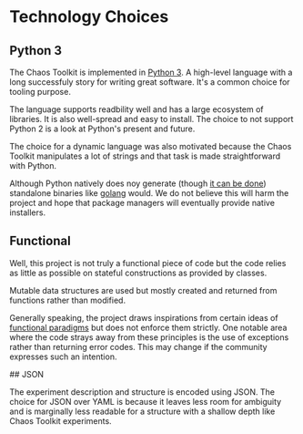 # Technology Choices

## Python 3

The Chaos Toolkit is implemented in [Python 3][py3k]. A high-level language with
a long successfuly story for writing great software. It's a common choice for
tooling purpose.

The language supports readbility well and has a large ecosystem of libraries. It
is also well-spread and easy to install. The choice to not support Python 2 is
a look at Python's present and future.

The choice for a dynamic language was also motivated because the Chaos Toolkit
manipulates a lot of strings and that task is made straightforward with Python.

Although Python natively does noy generate (though [it can be done][pyinst])
standalone binaries like [golang][go] would. We do not believe this will harm
the project and hope that package managers will eventually provide native
installers.

[py3k]: https://www.python.org/
[go]: https://golang.org/
[pyinst]: http://www.pyinstaller.org/

## Functional

Well, this project is not truly a functional piece of code but the code relies
as little as possible on stateful constructions as provided by classes.

Mutable data structures are used but mostly created and returned from functions
rather than modified.

Generally speaking, the project draws inspirations from certain ideas of 
[functional paradigms][funcpara] but does not enforce them strictly. One notable
area where the code strays away from these principles is the use of exceptions
rather than returning error codes. This may change if the community expresses
such an intention.

[funcpara]: https://en.wikipedia.org/wiki/Functional_programming

## JSON

The experiment description and structure is encoded using JSON. The choice for
JSON over YAML is because it leaves less room for ambiguity and is marginally
less readable for a structure with a shallow depth like Chaos Toolkit
experiments.